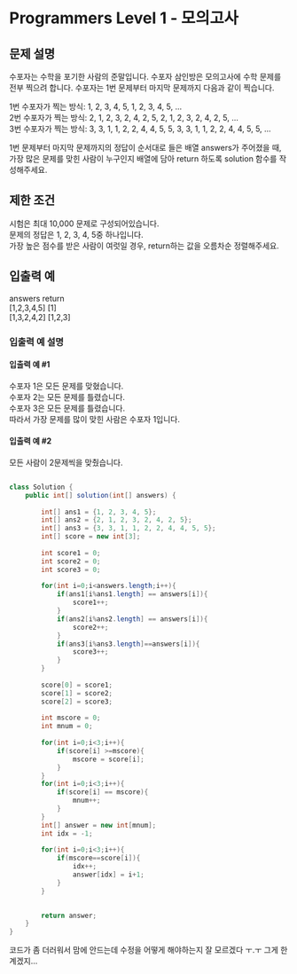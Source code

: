 # Programmers Level 1 - 모의고사


     
## 문제 설명
수포자는 수학을 포기한 사람의 준말입니다. 수포자 삼인방은 모의고사에 수학 문제를 전부 찍으려 합니다. 수포자는 1번 문제부터 마지막 문제까지 다음과 같이 찍습니다.   
   
1번 수포자가 찍는 방식: 1, 2, 3, 4, 5, 1, 2, 3, 4, 5, ...   
2번 수포자가 찍는 방식: 2, 1, 2, 3, 2, 4, 2, 5, 2, 1, 2, 3, 2, 4, 2, 5, ...   
3번 수포자가 찍는 방식: 3, 3, 1, 1, 2, 2, 4, 4, 5, 5, 3, 3, 1, 1, 2, 2, 4, 4, 5, 5, ...   
   
1번 문제부터 마지막 문제까지의 정답이 순서대로 들은 배열 answers가 주어졌을 때, 가장 많은 문제를 맞힌 사람이 누구인지 배열에 담아 return 하도록 solution 함수를 작성해주세요.   

## 제한 조건
시험은 최대 10,000 문제로 구성되어있습니다.   
문제의 정답은 1, 2, 3, 4, 5중 하나입니다.    
가장 높은 점수를 받은 사람이 여럿일 경우, return하는 값을 오름차순 정렬해주세요.    
## 입출력 예
answers	return   
[1,2,3,4,5]	[1]   
[1,3,2,4,2]	[1,2,3]   
### 입출력 예 설명
#### 입출력 예 #1
   
수포자 1은 모든 문제를 맞혔습니다.   
수포자 2는 모든 문제를 틀렸습니다.   
수포자 3은 모든 문제를 틀렸습니다.     
따라서 가장 문제를 많이 맞힌 사람은 수포자 1입니다.   
      
#### 입출력 예 #2

모든 사람이 2문제씩을 맞췄습니다.   
```java

class Solution {
    public int[] solution(int[] answers) {
        
        int[] ans1 = {1, 2, 3, 4, 5};
        int[] ans2 = {2, 1, 2, 3, 2, 4, 2, 5};
        int[] ans3 = {3, 3, 1, 1, 2, 2, 4, 4, 5, 5};
        int[] score = new int[3];
        
        int score1 = 0;
        int score2 = 0;
        int score3 = 0;
        
        for(int i=0;i<answers.length;i++){
            if(ans1[i%ans1.length] == answers[i]){
                score1++;
            }
            if(ans2[i%ans2.length] == answers[i]){
                score2++;
            }
            if(ans3[i%ans3.length]==answers[i]){
                score3++;
            }
        }
        
        score[0] = score1;
        score[1] = score2;
        score[2] = score3;
        
        int mscore = 0;
        int mnum = 0;
        
        for(int i=0;i<3;i++){
            if(score[i] >=mscore){
                mscore = score[i];
            }
        }
        for(int i=0;i<3;i++){
            if(score[i] == mscore){
                mnum++;
            }
        }
        int[] answer = new int[mnum];
        int idx = -1;
        
        for(int i=0;i<3;i++){
            if(mscore==score[i]){
                idx++;
                answer[idx] = i+1;
            }
        }
        

        return answer;
    }
}

```
   

코드가 좀 더러워서 맘에 안드는데 수정을 어떻게 해야하는지 잘 모르겠다 ㅜ.ㅜ 그게 한계겠지...
